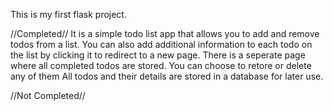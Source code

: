 This is my first flask project.

//Completed//
It is a simple todo list app that allows you to add and remove todos from a list.
You can also add additional information to each todo on the list by clicking it to redirect to a new page.
There is a seperate page where all completed todos are stored. You can choose to retore or delete any of them
All todos and their details are stored in a database for later use.

//Not Completed//


